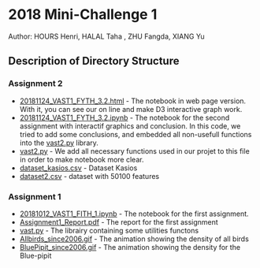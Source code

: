 # 2018 Mini-Challenge 1
Author: HOURS Henri, HALAL Taha , ZHU Fangda, XIANG Yu

## Description of Directory  Structure

### Assignment 2
- [20181124_VAST1_FYTH_3.2.html](http://www.zhufangda.com/20181124_VAST1_FYTH_3.2.html) - The notebook in web page version. With it, you can see our on line and make D3 interactive graph work.
- [20181124_VAST1_FYTH_3.2.ipynb](20181124_VAST1_FYTH_3.2.ipynb) - The notebook for the second assignment with interactif graphics and conclusion. In this code, we tried to add some conclusions,  and embedded all non-usefull functions into the [vast2.py](vast2.py) library.
- [vast2.py](vast2.py) - We add all necessary functions used in our projet to this file in order to make notebook more clear. 
- [dataset_kasios.csv](dataset_kasios.csv) - Dataset Kasios
- [dataset2.csv](dataset2.csv) -  dataset with 50100 features

### Assignment 1
- [20181012_VAST1_FITH_1.ipynb](20181012_VAST1_FITH_1.ipynb) - The notebook for the first assignment. 
- [Assignment1_Report.pdf](Assignment1_Report.pdf) - The report for the first assignment
- [vast.py](vast.py) - The librairy containing some utilities functons
- [Allbirds_since2006.gif](Allbirds_since2006.gif) - The animation showing the density of all birds
- [BluePipit_since2006.gif](BluePipit_since2006.gif) - The animation showing the density for the Blue-pipit
